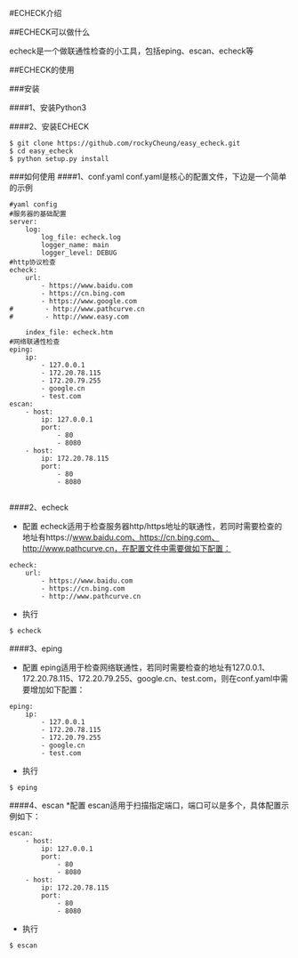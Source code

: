 #ECHECK介绍

##ECHECK可以做什么

echeck是一个做联通性检查的小工具，包括eping、escan、echeck等

##ECHECK的使用

###安装

####1、安装Python3

####2、安装ECHECK
```
$ git clone https://github.com/rockyCheung/easy_echeck.git
$ cd easy_echeck
$ python setup.py install

```
###如何使用
####1、conf.yaml
conf.yaml是核心的配置文件，下边是一个简单的示例
```
#yaml config
#服务器的基础配置
server:
    log:
        log_file: echeck.log
        logger_name: main
        logger_level: DEBUG
#http协议检查
echeck:
    url:
        - https://www.baidu.com
        - https://cn.bing.com
        - https://www.google.com
#        - http://www.pathcurve.cn
#        - http://www.easy.com

    index_file: echeck.htm
#网络联通性检查
eping:
    ip:
        - 127.0.0.1
        - 172.20.78.115
        - 172.20.79.255
        - google.cn
        - test.com
escan:
    - host:
        ip: 127.0.0.1
        port:
            - 80
            - 8080
    - host:
        ip: 172.20.78.115
        port:
            - 80
            - 8080
            
```
####2、echeck
* 配置
echeck适用于检查服务器http/https地址的联通性，若同时需要检查的地址有https://www.baidu.com、https://cn.bing.com、http://www.pathcurve.cn，在配置文件中需要做如下配置：
```
echeck:
    url:
        - https://www.baidu.com
        - https://cn.bing.com
        - http://www.pathcurve.cn
```
* 执行
```
$ echeck
```
####3、eping
* 配置
eping适用于检查网络联通性，若同时需要检查的地址有127.0.0.1、172.20.78.115、172.20.79.255、google.cn、test.com，则在conf.yaml中需要增加如下配置：
```
eping:
    ip:
        - 127.0.0.1
        - 172.20.78.115
        - 172.20.79.255
        - google.cn
        - test.com
```
* 执行
```
$ eping
```
####4、escan
*配置
escan适用于扫描指定端口，端口可以是多个，具体配置示例如下：
```
escan:
    - host:
        ip: 127.0.0.1
        port:
            - 80
            - 8080
    - host:
        ip: 172.20.78.115
        port:
            - 80
            - 8080
```
* 执行
```
$ escan
```
